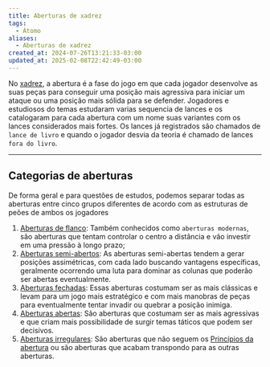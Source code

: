 ```yaml
---
title: Aberturas de xadrez
tags:
  - Átomo
aliases:
  - Aberturas de xadrez
created_at: 2024-07-26T13:21:33-03:00
updated_at: 2025-02-08T22:42:49-03:00
---
```


No [xadrez](content/atomos/2024/08/06/Xadrez.md), a abertura é a fase do jogo em que cada jogador desenvolve as suas peças para conseguir uma posição mais agressiva para iniciar um ataque ou uma posição mais sólida para se defender. Jogadores e estudiosos do temas estudaram varias sequencia de lances e os catalogaram para cada abertura com um nome suas variantes com os lances considerados mais fortes. Os lances já registrados são chamados de `lance de livro` e quando o jogador desvia da teoria é chamado de lances `fora do livro`.

---
## Categorias de aberturas

De forma geral e para questões de estudos, podemos separar todas as aberturas entre cinco grupos diferentes de acordo com as estruturas de peões de ambos os jogadores

1. [Aberturas de flanco](content/atomos/2024/07/26/Xadrez_Aberturas_de_flanco.md): Também conhecidos como `aberturas modernas`, são aberturas que tentam controlar o centro a distância e vão investir em uma pressão à longo prazo; 
2. [Aberturas semi-abertos](content/atomos/2024/10/13/Xadrez_Aberturas_semi_abertos.md): As aberturas semi-abertas tendem a gerar posições assimétricas, com cada lado buscando vantagens específicas, geralmente ocorrendo uma luta para dominar as colunas que poderão ser abertas eventualmente.
3. [Aberturas fechadas](content/atomos/2024/07/07/Aberturas_fechadas.md): Essas aberturas costumam ser as mais clássicas e levam para um jogo mais estratégico e com mais manobras de peças para eventualmente tentar invadir ou quebrar a posição inimiga.
4. [Aberturas abertas](content/atomos/2024/07/07/Xadrez_Aberturas_abertas.md): São aberturas que costumam ser as mais agressivas e que criam mais possibilidade de surgir temas táticos que podem ser decisivos.
5. [Aberturas irregulares](content/atomos/2024/07/26/Xadrez_Aberturas_irregulares.md): São aberturas que não seguem os [Princípios da abertura](content/atomos/2024/10/13/Principios_da_abertura.md) ou são aberturas que acabam transpondo para as outras aberturas.
